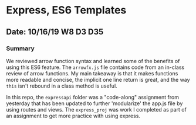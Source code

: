 # Express, ES6 Templates

## Date: 10/16/19 W8 D3 D35

### Summary

We reviewed arrow function syntax and learned some of the benefits of using this ES6 feature. The `arrowfx.js` file contains code from an in-class review of arrow functions. My main takeaway is that it makes functions more readable and concise, the implicit one line return is great, and the way `this` isn't rebound in a class method is useful.

In this repo, the `expressapi` folder was a "code-along" assignment from yesterday that has been updated to further 'modularize' the app.js file by using routes and views. The `express_proj` was work I completed as part of an assignment to get more practice with using express.

